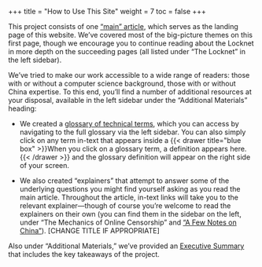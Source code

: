 +++
title = "How to Use This Site"
weight = 7
toc = false
+++

This project consists of one [“main” article](/the-locknet/intro/), which serves as the landing page of this website. We’ve covered most of the big-picture themes on this first page, though we encourage you to continue reading about the Locknet in more depth on the succeeding pages (all listed under “The Locknet” in the left sidebar).

We’ve tried to make our work accessible to a wide range of readers: those with or without a computer science background, those with or without China expertise. To this end, you’ll find a number of additional resources at your disposal, available in the left sidebar under the “Additional Materials” heading:

- We created a [glossary of technical terms](/additional-materials/glossary/), which you can access by navigating to the full glossary via the left sidebar. You can also simply click on any term in-text that appears inside a {{< drawer title="blue box" >}}When you click on a glossary term, a definition appears here.{{< /drawer >}} and the glossary definition will appear on the right side of your screen. 

- We also created “explainers” that attempt to answer some of the underlying questions you might find yourself asking as you read the main article. Throughout the article, in-text links will take you to the relevant explainer—though of course you’re welcome to read the explainers on their own (you can find them in the sidebar on the left, under “The Mechanics of Online Censorship” and [“A Few Notes on China”](/additional-materials/china-explainers/)). \[CHANGE TITLE IF APPROPRIATE\]

Also under “Additional Materials,” we’ve provided an [Executive Summary](/additional-materials/executive-summary/) that includes the key takeaways of the project.